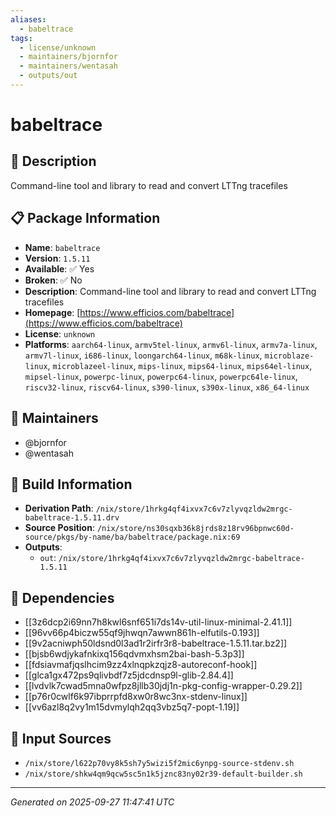 ```yaml
---
aliases:
  - babeltrace
tags:
  - license/unknown
  - maintainers/bjornfor
  - maintainers/wentasah
  - outputs/out
---
```


# babeltrace

## 📝 Description

Command-line tool and library to read and convert LTTng tracefiles

## 📋 Package Information

- **Name**: `babeltrace`
- **Version**: `1.5.11`
- **Available**: ✅ Yes
- **Broken**: ✅ No
- **Description**: Command-line tool and library to read and convert LTTng tracefiles
- **Homepage**: [https://www.efficios.com/babeltrace](https://www.efficios.com/babeltrace)
- **License**: `unknown`
- **Platforms**: `aarch64-linux`, `armv5tel-linux`, `armv6l-linux`, `armv7a-linux`, `armv7l-linux`, `i686-linux`, `loongarch64-linux`, `m68k-linux`, `microblaze-linux`, `microblazeel-linux`, `mips-linux`, `mips64-linux`, `mips64el-linux`, `mipsel-linux`, `powerpc-linux`, `powerpc64-linux`, `powerpc64le-linux`, `riscv32-linux`, `riscv64-linux`, `s390-linux`, `s390x-linux`, `x86_64-linux`
## 👥 Maintainers

- @bjornfor
- @wentasah


## 🔧 Build Information

- **Derivation Path**: `/nix/store/1hrkg4qf4ixvx7c6v7zlyvqzldw2mrgc-babeltrace-1.5.11.drv`
- **Source Position**: `/nix/store/ns30sqxb36k8jrds8z18rv96bpnwc60d-source/pkgs/by-name/ba/babeltrace/package.nix:69`
- **Outputs**:
  - `out`:  `/nix/store/1hrkg4qf4ixvx7c6v7zlyvqzldw2mrgc-babeltrace-1.5.11`

## 🔗 Dependencies

- [[3z6dcp2i69nn7h8kwl6snf651i7ds14v-util-linux-minimal-2.41.1]]
- [[96vv66p4biczw55qf9jhwqn7awwn861h-elfutils-0.193]]
- [[9v2acniwph50ldsnd0l3ad1r2irfr3r8-babeltrace-1.5.11.tar.bz2]]
- [[bjsb6wdjykafnkixq156qdvmxhsm2bai-bash-5.3p3]]
- [[fdsiavmafjqslhcim9zz4xlnqpkzqjz8-autoreconf-hook]]
- [[glca1gx472ps9qlivbdf7z5jdcdnsp9l-glib-2.84.4]]
- [[lvdvlk7cwad5mna0wfpz8jllb30jdj1n-pkg-config-wrapper-0.29.2]]
- [[p76r0cwlf6k97ibprrpfd8xw0r8wc3nx-stdenv-linux]]
- [[vv6azl8q2vy1m15dvmylqh2qq3vbz5q7-popt-1.19]]

## 📁 Input Sources

- `/nix/store/l622p70vy8k5sh7y5wizi5f2mic6ynpg-source-stdenv.sh`
- `/nix/store/shkw4qm9qcw5sc5n1k5jznc83ny02r39-default-builder.sh`

---
*Generated on 2025-09-27 11:47:41 UTC*
